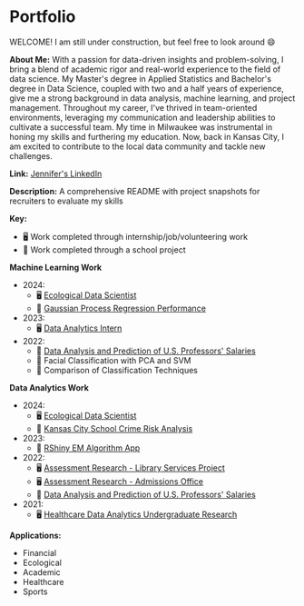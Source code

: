 # Portfolio

WELCOME! I am still under construction, but feel free to look around :smile:

**About Me:**
With a passion for data-driven insights and problem-solving, I bring a blend of academic rigor and real-world experience to the field of data science. My Master's degree in Applied Statistics and Bachelor's degree in Data Science, coupled with two and a half years of experience, give me a strong background in data analysis, machine learning, and project management. 
Throughout my career, I've thrived in team-oriented environments, leveraging my communication and leadership abilities to cultivate a successful team. My time in Milwaukee was instrumental in honing my skills and furthering my education. Now, back in Kansas City, I am excited to contribute to the local data community and tackle new challenges.

**Link:** [Jennifer's LinkedIn](https://www.linkedin.com/in/jennifer-ann-nicole-sailor/)

**Description:**
A comprehensive README with project snapshots for recruiters to evaluate my skills

**Key:**
- :desktop_computer: Work completed through internship/job/volunteering work
- :notebook: Work completed through a school project

**Machine Learning Work**
- 2024:
  - :desktop_computer: [Ecological Data Scientist](https://github.com/JenniferSailor/EcologicalDataScientist_LemoineLab)
  - :notebook: [Gaussian Process Regression Performance](https://github.com/JenniferSailor/GuassianProcessRegressionPerformance_StatisticalMachineLearning) 
- 2023:
  - :desktop_computer: [Data Analytics Intern](https://github.com/JenniferSailor/DataAnalyticsIntern_FFBKC)
- 2022:
  - :notebook: [Data Analysis and Prediction of U.S. Professors' Salaries](https://github.com/JenniferSailor/USProfessorSalariesDA_RegressionAnalysis)
  - :notebook: Facial Classification with PCA and SVM 
  - :notebook: Comparison of Classification Techniques


**Data Analytics Work**
- 2024:
  - :desktop_computer: [Ecological Data Scientist](https://github.com/JenniferSailor/EcologicalDataScientist_LemoineLab)
  - :notebook: [Kansas City School Crime Risk Analysis](https://github.com/JenniferSailor/KCSchoolsCrimeRisk_DataIntelligence)
- 2023:
  - :notebook: [RShiny EM Algorithm App](https://github.com/JenniferSailor/RShinyEMAlgorithm_ComputationalProbability)
- 2022:
  - :desktop_computer: [Assessment Research - Library Services Project](https://github.com/JenniferSailor/AssessmentResearcher_LibraryServices)
  - :desktop_computer: [Assessment Research - Admissions Office](https://github.com/JenniferSailor/AssessmentResearcher_AdmissionsOffice)
  - :notebook: [Data Analysis and Prediction of U.S. Professors' Salaries](https://github.com/JenniferSailor/USProfessorSalariesDA_RegressionAnalysis)
- 2021:
  - :desktop_computer: [Healthcare Data Analytics Undergraduate Research](https://github.com/JenniferSailor/DataAnalyticsUndergraduateResearcher)


**Applications:**
- Financial
- Ecological
- Academic
- Healthcare
- Sports
